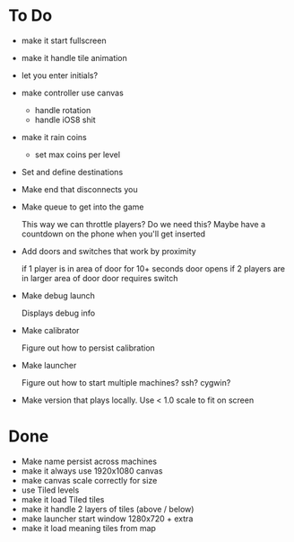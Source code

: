 To Do
=====

*   make it start fullscreen
*   make it handle tile animation

*   let you enter initials?

*   make controller use canvas
    *   handle rotation
    *   handle iOS8 shit
*   make it rain coins
    *   set max coins per level
*   Set and define destinations
*   Make end that disconnects you
*   Make queue to get into the game

    This way we can throttle players? Do we need this?
    Maybe have a countdown on the phone when you'll get
    inserted

*   Add doors and switches that work by proximity

    if 1 player is in area of door for 10+ seconds door opens
    if 2 players are in larger area of door door requires switch

*   Make debug launch

    Displays debug info

*   Make calibrator

    Figure out how to persist calibration

*   Make launcher

    Figure out how to start multiple machines? ssh? cygwin?

*   Make version that plays locally. Use < 1.0 scale to fit on screen


Done
====

*   Make name persist across machines
*   make it always use 1920x1080 canvas
*   make canvas scale correctly for size
*   use Tiled levels
*   make it load Tiled tiles
*   make it handle 2 layers of tiles (above / below)
*   make launcher start window 1280x720 + extra
*   make it load meaning tiles from map

